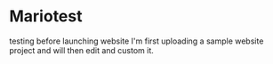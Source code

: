 # Mariotest
testing before launching website
I'm first uploading a sample website project and will then edit and custom it. 
